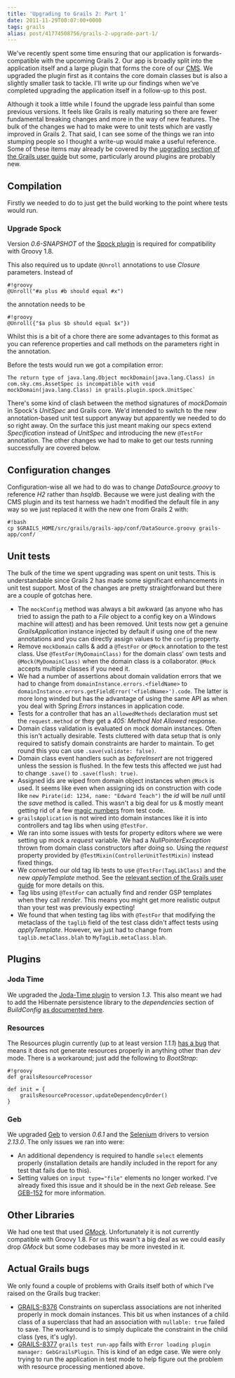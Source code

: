 ```yaml
---
title: 'Upgrading to Grails 2: Part 1'
date: 2011-11-29T00:07:00+0000
tags: grails
alias: post/41774508756/grails-2-upgrade-part-1/
---
```


We've recently spent some time ensuring that our application is forwards-compatible with the upcoming Grails 2. Our app is broadly split into the application itself and a large plugin that forms the core of our [CMS][cms]. We upgraded the plugin first as it contains the core domain classes but is also a slightly smaller task to tackle. I'll write up our findings when we've completed upgrading the application itself in a follow-up to this post.

Although it took a little while I found the upgrade less painful than some previous versions. It feels like Grails is really maturing so there are fewer fundamental breaking changes and more in the way of new features. The bulk of the changes we had to make were to unit tests which are vastly improved in Grails 2. That said, I can see some of the things we ran into stumping people so I thought a write-up would make a useful reference. Some of these items may already be covered by the [upgrading section of the Grails user guide][user-guide-upgrading] but some, particularly around plugins are probably new.

<!-- more -->

## Compilation

Firstly we needed to do to just get the build working to the point where tests would run.

### Upgrade Spock

Version _0.6-SNAPSHOT_ of the [Spock plugin][spock-plugin] is required for compatibility with Groovy 1.8.

This also required us to update `@Unroll` annotations to use _Closure_ parameters. Instead of

	#!groovy
	@Unroll("#a plus #b should equal #x")

the annotation needs to be

	#!groovy
	@Unroll({"$a plus $b should equal $x"})

Whilst this is a bit of a chore there are some advantages to this format as you can reference properties and call methods on the parameters right in the annotation.

Before the tests would run we got a compilation error:

	The return type of java.lang.Object mockDomain(java.lang.Class) in com.sky.cms.AssetSpec is incompatible with void mockDomain(java.lang.Class) in grails.plugin.spock.UnitSpec`

There's some kind of clash between the method signatures of _mockDomain_ in Spock's _UnitSpec_ and Grails core. We'd intended to switch to the new annotation-based unit test support anyway but apparently we needed to do so right away. On the surface this just meant making our specs extend _Specification_ instead of _UnitSpec_ and introducing the new `@TestFor` annotation. The other changes we had to make to get our tests running successfully are covered below.

## Configuration changes

Configuration-wise all we had to do was to change _DataSource.groovy_ to reference _H2_ rather than _hsqldb_. Because we were just dealing with the CMS plugin and its test harness we hadn't modified the default file in any way so we just replaced it with the new one from Grails 2 with:

	#!bash
	cp $GRAILS_HOME/src/grails/grails-app/conf/DataSource.groovy grails-app/conf/

## Unit tests

The bulk of the time we spent upgrading was spent on unit tests. This is understandable since Grails 2 has made some significant enhancements in unit test support. Most of the changes are pretty straightforward but there are a couple of gotchas here.

* The `mockConfig` method was always a bit awkward (as anyone who has tried to assign the path to a _File_ object to a config key on a Windows machine will attest) and has been removed. Unit tests now get a genuine _GrailsApplication_ instance injected by default if using one of the new annotations and you can directly assign values to the `config` property.
* Remove `mockDomain` calls & add a `@TestFor` or `@Mock` annotation to the test class. Use `@TestFor(MyDomainClass)` for the domain class' own tests and `@Mock(MyDomainClass)` when the domain class is a collaborator. `@Mock` accepts multiple classes if you need it.
* We had a number of assertions about domain validation errors that we had to change from `domainInstance.errors.<fieldName>` to `domainInstance.errors.getFieldError('<fieldName>').code`. The latter is more long winded but has the advantage of using the same API as when you deal with Spring _Errors_ instances in application code.
* Tests for a controller that has an `allowedMethods` declaration must set the `request.method` or they get a _405: Method Not Allowed_ response.
* Domain class validation is evaluated on mock domain instances. Often this isn't actually desirable. Tests cluttered with data setup that is only required to satisfy domain constraints are harder to maintain. To get round this you can use `.save(validate: false)`.
* Domain class event handlers such as _beforeInsert_ are not triggered unless the session is flushed. In the few tests this affected we just had to change `.save()` to `.save(flush: true)`.
* Assigned ids are wiped from domain object instances when `@Mock` is used. It seems like even when assigning ids on construction with code like `new Pirate(id: 1234, name: "Edward Teach")` the _id_ will be _null_ until the _save_ method is called. This wasn't a big deal for us & mostly meant getting rid of a few [magic numbers][magic-numbers] from test code.
* `grailsApplication` is not wired into domain instances like it is into controllers and tag libs when using `@TestFor`.
* We ran into some issues with tests for property editors where we were setting up mock a _request_ variable. We had a _NullPointerException_ thrown from domain class constructors after doing so. Using the _request_ property provided by `@TestMixin(ControllerUnitTestMixin)` instead fixed things.
* We converted our old tag lib tests to use `@TestFor(TagLibClass)` and the new _applyTemplate_ method. See the [relevant section of the Grails user guide][user-guide-taglib-testing] for more details on this.
* Tag libs using `@TestFor` can actually find and render GSP templates when they call _render_. This means you might get more realistic output than your test was previously expecting!
* We found that when testing tag libs with `@TestFor` that modifying the metaclass of the `taglib` field of the test class didn't affect tests using _applyTemplate_. However, we just had to change from `taglib.metaClass.blah` to `MyTagLib.metaClass.blah`.

## Plugins

### Joda Time

We upgraded the [Joda-Time plugin][joda-time-plugin] to version _1.3_. This also meant we had to add the Hibernate persistence library to the _dependencies_ section of _BuildConfig_ [as documented here][joda-time-hibernate].

### Resources

The Resources plugin currently (up to at least version _1.1.1_) [has a bug][gpresources-109] that means it does not generate resources properly in anything other than _dev_ mode. There is a workaround; just add the following to _BootStrap_:

	#!groovy
	def grailsResourceProcessor

	def init = {
	    grailsResourceProcessor.updateDependencyOrder()
	}

### Geb

We upgraded [Geb][geb] to version _0.6.1_ and the [Selenium][selenium] drivers to version _2.13.0_. The only issues we ran into were:

* An additional dependency is required to handle `select` elements properly (installation details are handily included in the report for any test that fails due to this).
* Setting values on `input type="file"` elements no longer worked. I've already fixed this issue and it should be in the next _Geb_ release. See [GEB-152][geb-152] for more information.

## Other Libraries

We had one test that used _[GMock][gmock]_. Unfortunately it is not currently compatible with Groovy 1.8. For us this wasn't a big deal as we could easily drop _GMock_ but some codebases may be more invested in it.

## Actual Grails bugs

We only found a couple of problems with Grails itself both of which I've raised on the Grails bug tracker:

* [GRAILS-8376][grails-8376] Constraints on superclass associations are not inherited properly in mock domain instances. This bit us when instances of a child class of a superclass that had an association with `nullable: true` failed to save. The workaround is to simply duplicate the constraint in the child class (yes, it's ugly).
* [GRAILS-8377][grails-8377] `grails test run-app` fails with `Error loading plugin manager: GebGrailsPlugin`. This is kind of an edge case. We were only trying to run the application in test mode to help figure out the problem with resource processing mentioned above.

[cms]:http://en.wikipedia.org/wiki/Content_management_system "Content management system"
[geb]:http://gebish.org/
[geb-152]:http://jira.codehaus.org/browse/GEB-152
[gmock]:http://code.google.com/p/gmock/
[gpresources-109]:http://jira.grails.org/browse/GPRESOURCES-109
[grails-8376]:http://jira.grails.org/browse/GRAILS-8376
[grails-8377]:http://jira.grails.org/browse/GRAILS-837y
[joda-time-hibernate]:http://gpc.github.com/grails-joda-time/guide/2.%20Persistence.html
[joda-time-plugin]:http://gpc.github.com/grails-joda-time/
[magic-numbers]:http://en.wikipedia.org/wiki/Magic_number_(programming)#Unnamed_numerical_constants
[selenium]:http://code.google.com/p/selenium/
[spock-plugin]:http://grails.org/plugin/spock
[user-guide-taglib-testing]:http://grails.org/doc/2.0.x/guide/testing.html#unitTestingTagLibraries
[user-guide-upgrading]:http://grails.org/doc/2.0.x/guide/gettingStarted.html#upgradingFromPreviousVersionsOfGrails


